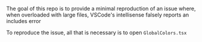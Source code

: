 The goal of this repo is to provide a minimal reproduction of an issue where, when overloaded with large files, VSCode's intellisense falsely reports an includes error

To reproduce the issue, all that is necessary is to open `GlobalColors.tsx`
